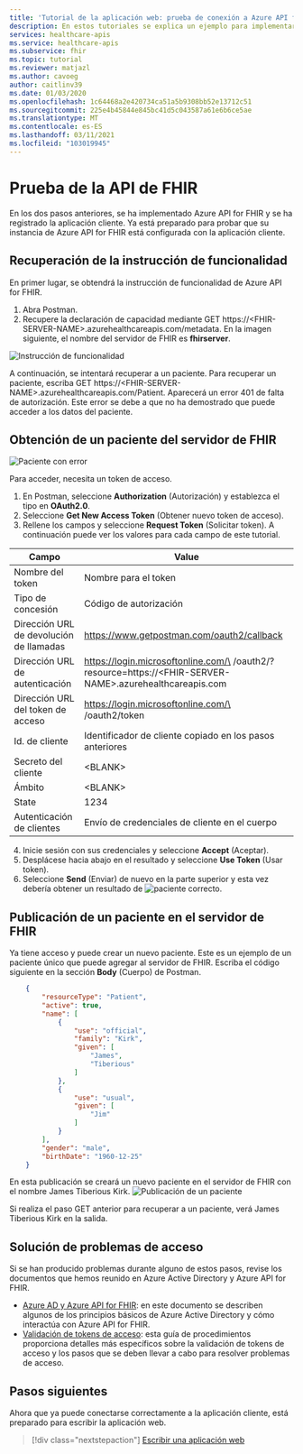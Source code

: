 ```yaml
---
title: 'Tutorial de la aplicación web: prueba de conexión a Azure API for FHIR'
description: En estos tutoriales se explica un ejemplo para implementar una aplicación web sencilla. En esta sección del tutorial se explican las pruebas de conexión al servidor de FHIR con Postman.
services: healthcare-apis
ms.service: healthcare-apis
ms.subservice: fhir
ms.topic: tutorial
ms.reviewer: matjazl
ms.author: cavoeg
author: caitlinv39
ms.date: 01/03/2020
ms.openlocfilehash: 1c64468a2e420734ca51a5b9308bb52e13712c51
ms.sourcegitcommit: 225e4b45844e845bc41d5c043587a61e6b6ce5ae
ms.translationtype: MT
ms.contentlocale: es-ES
ms.lasthandoff: 03/11/2021
ms.locfileid: "103019945"
---
```

# <a name="testing-the-fhir-api"></a>Prueba de la API de FHIR
En los dos pasos anteriores, se ha implementado Azure API for FHIR y se ha registrado la aplicación cliente. Ya está preparado para probar que su instancia de Azure API for FHIR está configurada con la aplicación cliente. 

## <a name="retrieve-capability-statement"></a>Recuperación de la instrucción de funcionalidad
En primer lugar, se obtendrá la instrucción de funcionalidad de Azure API for FHIR. 
1. Abra Postman.
1. Recupere la declaración de capacidad mediante GET https://\<FHIR-SERVER-NAME>.azurehealthcareapis.com/metadata. En la imagen siguiente, el nombre del servidor de FHIR es **fhirserver**.

![Instrucción de funcionalidad](media/tutorial-web-app/postman-capability-statement.png)

A continuación, se intentará recuperar a un paciente. Para recuperar un paciente, escriba GET https://\<FHIR-SERVER-NAME>.azurehealthcareapis.com/Patient. Aparecerá un error 401 de falta de autorización. Este error se debe a que no ha demostrado que puede acceder a los datos del paciente.

## <a name="get-patient-from-fhir-server"></a>Obtención de un paciente del servidor de FHIR
![Paciente con error](media/tutorial-web-app/postman-patient-authorization-failed.png)

Para acceder, necesita un token de acceso.
1. En Postman, seleccione **Authorization** (Autorización) y establezca el tipo en **OAuth2.0**.
1. Seleccione **Get New Access Token** (Obtener nuevo token de acceso).
1. Rellene los campos y seleccione **Request Token** (Solicitar token). A continuación puede ver los valores para cada campo de este tutorial.

|Campo                |Value                                                               |
|---------------------|--------------------------------------------------------------------|
|Nombre del token           |Nombre para el token                                               |
|Tipo de concesión           |Código de autorización                                                  |
|Dirección URL de devolución de llamadas         |https://www.getpostman.com/oauth2/callback                          |
|Dirección URL de autenticación             |https://login.microsoftonline.com/\<AZURE-AD-TENANT-ID> /oauth2/?resource=https://\<FHIR-SERVER-NAME>.azurehealthcareapis.com|
|Dirección URL del token de acceso     |https://login.microsoftonline.com/\<AZURE-AD-TENANT-ID> /oauth2/token|
|Id. de cliente            |Identificador de cliente copiado en los pasos anteriores             |
|Secreto del cliente        |\<BLANK>                                                            |
|Ámbito                |\<BLANK>                                                            |
|State                |1234                                                                |
|Autenticación de clientes|Envío de credenciales de cliente en el cuerpo                                     |

4. Inicie sesión con sus credenciales y seleccione **Accept** (Aceptar).
1. Desplácese hacia abajo en el resultado y seleccione **Use Token** (Usar token).
1. Seleccione **Send** (Enviar) de nuevo en la parte superior y esta vez debería obtener un resultado de ![paciente correcto](media/tutorial-web-app/postman-patient-authorization-success.png).

## <a name="post-patient-into-fhir-server"></a>Publicación de un paciente en el servidor de FHIR
Ya tiene acceso y puede crear un nuevo paciente. Este es un ejemplo de un paciente único que puede agregar al servidor de FHIR. Escriba el código siguiente en la sección **Body** (Cuerpo) de Postman.

``` json
    {
        "resourceType": "Patient",
        "active": true,
        "name": [
            {
                "use": "official",
                "family": "Kirk",
                "given": [
                    "James",
                    "Tiberious"
                ]
            },
            {
                "use": "usual",
                "given": [
                    "Jim"
                ]
            }
        ],
        "gender": "male",
        "birthDate": "1960-12-25"
    }
```
En esta publicación se creará un nuevo paciente en el servidor de FHIR con el nombre James Tiberious Kirk.
![Publicación de un paciente](media/tutorial-web-app/postman-post-patient.png)

Si realiza el paso GET anterior para recuperar a un paciente, verá James Tiberious Kirk en la salida.

## <a name="troubleshooting-access-issues"></a>Solución de problemas de acceso
Si se han producido problemas durante alguno de estos pasos, revise los documentos que hemos reunido en Azure Active Directory y Azure API for FHIR. 

* [Azure AD y Azure API for FHIR](azure-ad-hcapi.md): en este documento se describen algunos de los principios básicos de Azure Active Directory y cómo interactúa con Azure API for FHIR.
* [Validación de tokens de acceso](azure-ad-hcapi-token-validation.md): esta guía de procedimientos proporciona detalles más específicos sobre la validación de tokens de acceso y los pasos que se deben llevar a cabo para resolver problemas de acceso.

## <a name="next-steps"></a>Pasos siguientes
Ahora que ya puede conectarse correctamente a la aplicación cliente, está preparado para escribir la aplicación web.

>[!div class="nextstepaction"]
>[Escribir una aplicación web](tutorial-web-app-write-web-app.md)



